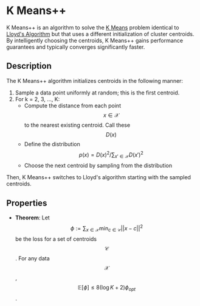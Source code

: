 # K Means++

K Means++ is an algorithm to solve the [K Means](k_means.md) problem identical to
[Lloyd's Algorithm](lloyds_algorithm.md) but that uses a different initialization of 
cluster centroids. By intelligently choosing the centroids, K Means++ gains performance
guarantees and typically converges significantly faster.

## Description

The K Means++ algorithm initializes centroids in the following manner:

1. Sample a data point uniformly at random; this is the first centroid.
2. For k = 2, 3, ..., K:
    - Compute the distance from each point $$x \in \mathcal{X}$$ to the nearest existing centroid.
      Call these $$D(x)$$
    - Define the distribution $$p(x) = D(x)^2 / \sum_{x' \in \mathcal{X}} D(x')^2 $$
    - Choose the next centroid by sampling from the distribution

Then, K Means++ switches to Lloyd's algorithm starting with the sampled centroids.

## Properties

- __Theorem__: Let $$\phi := \sum_{x \in \mathcal{X}} \min_{c \in \mathcal{C}} ||x - c||^2$$
  be the loss for a set of centroids $$\mathcal{C}$$. For any data $$\mathcal{X}$$, 
  $$\mathbb{E}[\phi] \leq 8 (\log K + 2) \phi_{opt}$$.

## 

